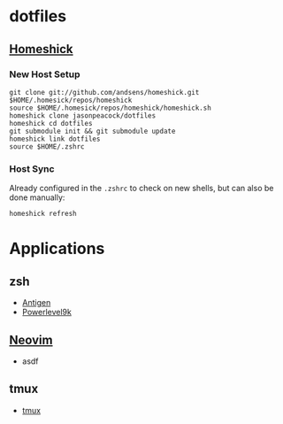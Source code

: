 # dotfiles

## [Homeshick](https://github.com/andsens/homeshick)

### New Host Setup

```
git clone git://github.com/andsens/homeshick.git $HOME/.homesick/repos/homeshick
source $HOME/.homesick/repos/homeshick/homeshick.sh
homeshick clone jasonpeacock/dotfiles
homeshick cd dotfiles
git submodule init && git submodule update
homeshick link dotfiles
source $HOME/.zshrc
```

### Host Sync

Already configured in the `.zshrc` to check on new shells, but can also be done manually:

```
homeshick refresh
```

# Applications

## zsh

* [Antigen](https://github.com/zsh-users/antigen)
* [Powerlevel9k](https://github.com/bhilburn/powerlevel9k)

## [Neovim](https://neovim.io/)

* asdf

## tmux

* [tmux](https://tmux.github.io/)
